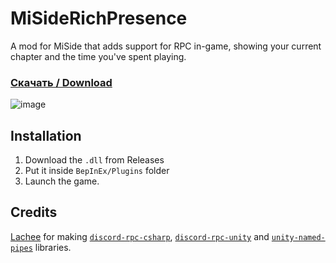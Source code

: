 # MiSideRichPresence
A mod for MiSide that adds support for RPC in-game, showing your current chapter and the time you've spent playing.

### [Скачать / Download](https://github.com/etakat/MiSideRichPresence/releases/latest/download/etakat.MiSideRichPresence.dll)

![image](https://github.com/user-attachments/assets/91e9bd36-5f1c-43b5-9079-d1d81fb097cc)
## Installation
1. Download the `.dll` from Releases
2. Put it inside `BepInEx/Plugins` folder
3. Launch the game.
## Credits
[Lachee](https://github.com/lachee) for making [`discord-rpc-csharp`](https://github.com/Lachee/discord-rpc-csharp), [`discord-rpc-unity`](https://github.com/Lachee/discord-rpc-unity) and [`unity-named-pipes`](https://github.com/Lachee/unity-named-pipes) libraries. 

